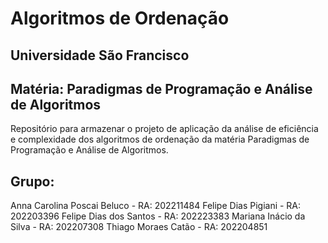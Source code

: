 # Algoritmos de Ordenação
## Universidade São Francisco
## Matéria: Paradigmas de Programação e Análise de Algoritmos
Repositório para armazenar o projeto de aplicação da análise de eficiência e complexidade dos algoritmos de ordenação da matéria Paradigmas de Programação e Análise de Algoritmos.
## Grupo:
Anna Carolina Poscai Beluco - RA: 202211484
Felipe Dias Pigiani - RA: 202203396
Felipe Dias dos Santos - RA: 202223383
Mariana Inácio da Silva - RA: 202207308
Thiago Moraes Catão - RA: 202204851

